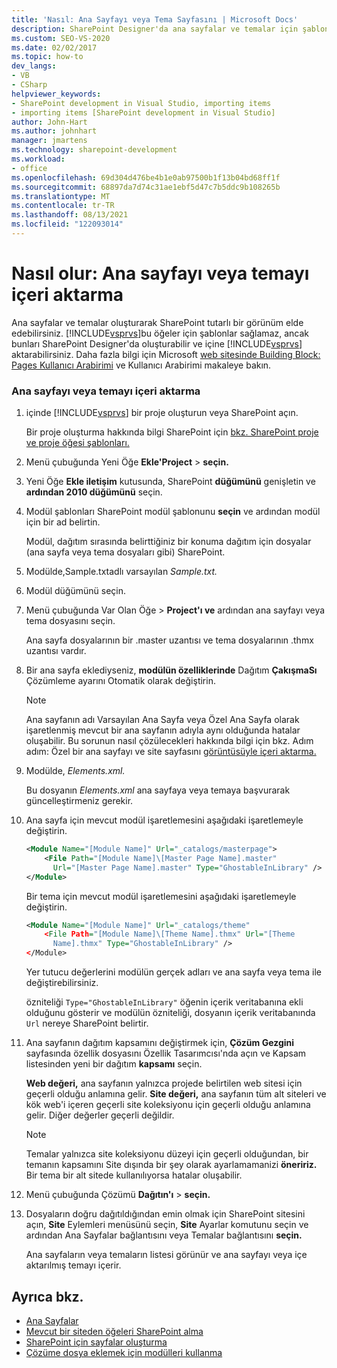 ```yaml
---
title: 'Nasıl: Ana Sayfayı veya Tema Sayfasını | Microsoft Docs'
description: SharePoint Designer'da ana sayfalar ve temalar için şablonları oluşturun, ardından Visual Studio sitenize tutarlı bir görünüm SharePoint sayfaları içeri aktarın.
ms.custom: SEO-VS-2020
ms.date: 02/02/2017
ms.topic: how-to
dev_langs:
- VB
- CSharp
helpviewer_keywords:
- SharePoint development in Visual Studio, importing items
- importing items [SharePoint development in Visual Studio]
author: John-Hart
ms.author: johnhart
manager: jmartens
ms.technology: sharepoint-development
ms.workload:
- office
ms.openlocfilehash: 69d304d476be4b1e0ab97500b1f13b04bd68ff1f
ms.sourcegitcommit: 68897da7d74c31ae1ebf5d47c7b5ddc9b108265b
ms.translationtype: MT
ms.contentlocale: tr-TR
ms.lasthandoff: 08/13/2021
ms.locfileid: "122093014"
---
```

# <a name="how-to-import-a-master-page-or-theme"></a>Nasıl olur: Ana sayfayı veya temayı içeri aktarma
  Ana sayfalar ve temalar oluşturarak SharePoint tutarlı bir görünüm elde edebilirsiniz. [!INCLUDE[vsprvs](../sharepoint/includes/vsprvs-md.md)]bu öğeler için şablonlar sağlamaz, ancak bunları SharePoint Designer'da oluşturabilir ve içine [!INCLUDE[vsprvs](../sharepoint/includes/vsprvs-md.md)] aktarabilirsiniz. Daha fazla bilgi için Microsoft [web sitesinde Building Block: Pages Kullanıcı Arabirimi](/previous-versions/office/developer/sharepoint-2010/ee539040(v=office.14)) ve Kullanıcı Arabirimi makaleye bakın.

### <a name="to-import-a-master-page-or-theme"></a>Ana sayfayı veya temayı içeri aktarma

1. içinde [!INCLUDE[vsprvs](../sharepoint/includes/vsprvs-md.md)] bir proje oluşturun veya SharePoint açın.

     Bir proje oluşturma hakkında bilgi SharePoint için [bkz. SharePoint proje ve proje öğesi şablonları.](../sharepoint/sharepoint-project-and-project-item-templates.md)

2. Menü çubuğunda Yeni Öğe **Ekle'Project**  >  **seçin.**

3. Yeni Öğe **Ekle iletişim** kutusunda, SharePoint **düğümünü** genişletin ve **ardından 2010 düğümünü** seçin.

4. Modül şablonları SharePoint modül şablonunu **seçin** ve ardından modül için bir ad belirtin.

     Modül, dağıtım sırasında belirttiğiniz bir konuma dağıtım için dosyalar (ana sayfa veya tema dosyaları gibi) SharePoint.

5. Modülde,Sample.txtadlı varsayılan *Sample.txt.*

6. Modül düğümünü seçin.

7. Menü çubuğunda Var Olan Öğe  >  **Project'ı ve** ardından ana sayfayı veya tema dosyasını seçin.

     Ana sayfa dosyalarının bir .master uzantısı ve tema dosyalarının .thmx uzantısı vardır.

8. Bir ana sayfa eklediyseniz, **modülün özelliklerinde** Dağıtım **ÇakışmaSı** Çözümleme ayarını Otomatik olarak değiştirin.

    > [!NOTE]
    > Ana sayfanın adı Varsayılan Ana Sayfa veya Özel Ana Sayfa olarak işaretlenmiş mevcut bir ana sayfanın adıyla aynı olduğunda hatalar oluşabilir. Bu sorunun nasıl çözülecekleri hakkında bilgi için bkz. Adım adım: Özel bir ana sayfayı ve site sayfasını [görüntüsüyle içeri aktarma.](../sharepoint/walkthrough-import-a-custom-master-page-and-site-page-with-an-image.md)

9. Modülde, *Elements.xml.*

     Bu dosyanın *Elements.xml* ana sayfaya veya temaya başvurarak güncelleştirmeniz gerekir.

10. Ana sayfa için mevcut modül işaretlemesini aşağıdaki işaretlemeyle değiştirin.

    ```xml
    <Module Name="[Module Name]" Url="_catalogs/masterpage">
        <File Path="[Module Name]\[Master Page Name].master"
          Url="[Master Page Name].master" Type="GhostableInLibrary" />
    </Module>
    ```

     Bir tema için mevcut modül işaretlemesini aşağıdaki işaretlemeyle değiştirin.

    ```xml
    <Module Name="[Module Name]" Url="_catalogs/theme"
        <File Path="[Module Name]\[Theme Name].thmx" Url="[Theme
          Name].thmx" Type="GhostableInLibrary" />
    </Module>
    ```

     Yer tutucu değerlerini modülün gerçek adları ve ana sayfa veya tema ile değiştirebilirsiniz.

     özniteliği `Type="GhostableInLibrary"` öğenin içerik veritabanına ekli olduğunu gösterir ve modülün özniteliği, dosyanın içerik veritabanında `Url` nereye SharePoint belirtir.

11. Ana sayfanın dağıtım kapsamını değiştirmek için, **Çözüm Gezgini** sayfasında özellik dosyasını Özellik Tasarımcısı'nda açın ve Kapsam listesinden yeni bir dağıtım **kapsamı** seçin.

     **Web değeri,** ana sayfanın yalnızca projede belirtilen web sitesi için geçerli olduğu anlamına gelir. **Site değeri,** ana sayfanın tüm alt siteleri ve kök web'i içeren geçerli site koleksiyonu için geçerli olduğu anlamına gelir. Diğer değerler geçerli değildir.

    > [!NOTE]
    > Temalar yalnızca site koleksiyonu düzeyi için geçerli olduğundan, bir temanın kapsamını Site dışında bir şey olarak ayarlamamanizi **öneririz.** Bir tema bir alt sitede kullanılıyorsa hatalar oluşabilir.

12. Menü çubuğunda Çözümü **Dağıtın'ı**  >  **seçin.**

13. Dosyaların doğru dağıtıldığından emin olmak için SharePoint sitesini açın, **Site** Eylemleri menüsünü seçin, **Site** Ayarlar komutunu seçin ve  ardından Ana Sayfalar bağlantısını veya Temalar bağlantısını **seçin.**

     Ana sayfaların veya temaların listesi görünür ve ana sayfayı veya içe aktarılmış temayı içerir.

## <a name="see-also"></a>Ayrıca bkz.
- [Ana Sayfalar](/previous-versions/office/developer/sharepoint-2010/ms443795(v=office.14))
- [Mevcut bir siteden öğeleri SharePoint alma](../sharepoint/importing-items-from-an-existing-sharepoint-site.md)
- [SharePoint için sayfalar oluşturma](../sharepoint/creating-pages-for-sharepoint.md)
- [Çözüme dosya eklemek için modülleri kullanma](../sharepoint/using-modules-to-include-files-in-the-solution.md)
